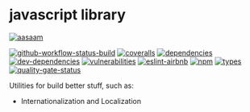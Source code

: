# javascript library

[![aasaam](https://img.shields.io/badge/aasaam-software%20development%20group-0277bd?style=flat-square)](https://github.com/aasaam)

[![github-workflow-status-build](https://img.shields.io/github/workflow/status/aasaam/js-lib/build?style=flat-square)](https://github.com/aasaam/js-lib/actions?query=workflow%3Abuild)
[![coveralls](https://img.shields.io/coveralls/github/aasaam/js-lib?style=flat-square)](https://coveralls.io/github/aasaam/js-lib)
[![dependencies](https://img.shields.io/david/aasaam/js-lib?style=flat-square)](https://david-dm.org/aasaam/js-lib)
[![dev-dependencies](https://img.shields.io/david/dev/aasaam/js-lib?style=flat-square)](https://david-dm.org/aasaam/js-lib?type=dev)
[![vulnerabilities](https://img.shields.io/snyk/vulnerabilities/github/aasaam/js-lib?style=flat-square)](https://snyk.io/test/github/aasaam/js-lib)
[![eslint-airbnb](https://img.shields.io/badge/eslint-airbnb-FF5A5F?logo=airbnb&style=flat-square)](https://github.com/airbnb/javascript)
[![npm](https://img.shields.io/npm/v/@aasaam/js-lib?style=flat-square)](https://www.npmjs.com/package/@aasaam/js-lib)
[![types](https://img.shields.io/npm/types/@aasaam/js-lib?style=flat-square)](https://www.npmjs.com/package/@aasaam/js-lib)
[![quality-gate-status](https://sonarcloud.io/api/project_badges/measure?project=aasaam_js-lib&metric=alert_status)](https://sonarcloud.io/dashboard?id=aasaam_js-lib)

Utilities for build better stuff, such as:

* Internationalization and Localization
